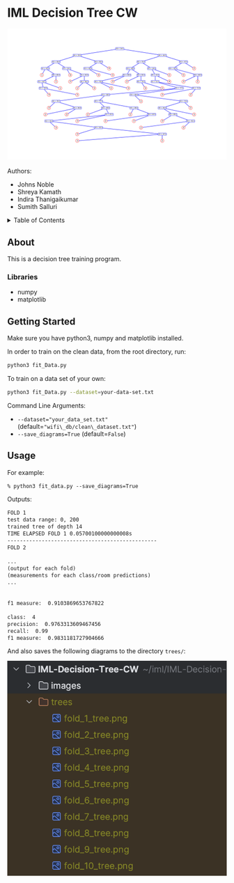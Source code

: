 # IML Decision Tree CW

![Product Name Screen Shot](images/decision_tree.jpg)

Authors:
* Johns Noble
* Shreya Kamath
* Indira Thanigaikumar
* Sumith Salluri

<details>
  <summary>Table of Contents</summary>
  <ol>
    <li><a href="#about-the-project">About The Project</a></li>
    <li><a href="#libraries">Libraries</a></li>
    <li><a href="#getting-started">Getting Started</a></li>
    <li><a href="#usage">Usage</a></li>
  </ol>
</details>


## About

This is a decision tree training program.


### Libraries 

* numpy
* matplotlib


## Getting Started

Make sure you have python3, numpy and matplotlib installed.

In order to train on the clean data, from the root directory, run:
```sh
python3 fit_Data.py 
```

To train on a data set of your own:
```sh
python3 fit_Data.py --dataset=your-data-set.txt
```

Command Line Arguments:
* `--dataset="your_data_set.txt"` (default=`"wifi\_db/clean\_dataset.txt"`)
* `--save_diagrams=True` (default=`False`)

## Usage

For example:
```
% python3 fit_data.py --save_diagrams=True
```

Outputs:

```
FOLD 1
test data range: 0, 200
trained tree of depth 14
TIME ELAPSED FOLD 1 0.05700100000000008s
------------------------------------------------
FOLD 2

...
(output for each fold)
(measurements for each class/room predictions)
...


f1 measure:  0.9103869653767822
 
class:  4 
precision:  0.9763313609467456
recall:  0.99
f1 measure:  0.9831181727904666
```

And also saves the following diagrams to the directory `trees/`:

![Decision Tree Diagrams](images/trees.png)
